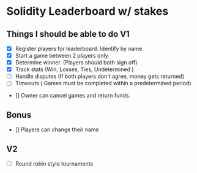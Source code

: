 # Solidity Leaderboard w/ stakes

## Things I should be able to do V1

- [x] Register players for leaderboard. Identify by name.
- [x] Start a game between 2 players only.
- [x] Determine winner. (Players should both sign off)
- [x] Track stats (Win, Losses, Ties, Undetermined )
- [ ] Handle disputes (If both players don't agree, money gets returned)
- [ ] Timeouts ( Games must be completed within a predetermined period)
- [] Owner can cancel games and return funds.

## Bonus
- [] Players can change their name

## V2
- [ ] Round robin style tournaments